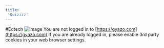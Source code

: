 ```yaml
---
title:
 'Quizizz'
---
```


#Edtech
![image](https://gyazo.com/113f8bd2d95f928e82b880cc0f5ed4e7/thumb/1000)
You are not logged in to [https://gyazo.com](https://gyazo.com)
If you are already logged in, please enable 3rd party cookies in your web browser settings.

